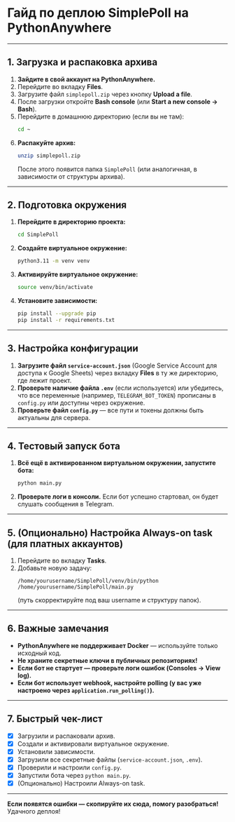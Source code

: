 # Гайд по деплою SimplePoll на PythonAnywhere

---

## 1. Загрузка и распаковка архива

1. **Зайдите в свой аккаунт на PythonAnywhere.**
2. Перейдите во вкладку **Files**.
3. Загрузите файл `simplepoll.zip` через кнопку **Upload a file**.
4. После загрузки откройте **Bash console** (или **Start a new console → Bash**).
5. Перейдите в домашнюю директорию (если вы не там):
   ```bash
   cd ~
   ```
6. **Распакуйте архив:**
   ```bash
   unzip simplepoll.zip
   ```
   После этого появится папка `SimplePoll` (или аналогичная, в зависимости от структуры архива).

---

## 2. Подготовка окружения

1. **Перейдите в директорию проекта:**
   ```bash
   cd SimplePoll
   ```
2. **Создайте виртуальное окружение:**
   ```bash
   python3.11 -m venv venv
   ```
3. **Активируйте виртуальное окружение:**
   ```bash
   source venv/bin/activate
   ```
4. **Установите зависимости:**
   ```bash
   pip install --upgrade pip
   pip install -r requirements.txt
   ```

---

## 3. Настройка конфигурации

1. **Загрузите файл `service-account.json`** (Google Service Account для доступа к Google Sheets) через вкладку **Files** в ту же директорию, где лежит проект.
2. **Проверьте наличие файла `.env`** (если используется) или убедитесь, что все переменные (например, `TELEGRAM_BOT_TOKEN`) прописаны в `config.py` или доступны через окружение.
3. **Проверьте файл `config.py`** — все пути и токены должны быть актуальны для сервера.

---

## 4. Тестовый запуск бота

1. **Всё ещё в активированном виртуальном окружении, запустите бота:**
   ```bash
   python main.py
   ```
2. **Проверьте логи в консоли.** Если бот успешно стартовал, он будет слушать сообщения в Telegram.

---

## 5. (Опционально) Настройка Always-on task (для платных аккаунтов)

1. Перейдите во вкладку **Tasks**.
2. Добавьте новую задачу:
   ```
   /home/yourusername/SimplePoll/venv/bin/python /home/yourusername/SimplePoll/main.py
   ```
   (путь скорректируйте под ваш username и структуру папок).

---

## 6. Важные замечания

- **PythonAnywhere не поддерживает Docker** — используйте только исходный код.
- **Не храните секретные ключи в публичных репозиториях!**
- **Если бот не стартует — проверьте логи ошибок (Consoles → View log).**
- **Если бот использует webhook, настройте polling (у вас уже настроено через `application.run_polling()`).**

---

## 7. Быстрый чек-лист

- [x] Загрузили и распаковали архив.
- [x] Создали и активировали виртуальное окружение.
- [x] Установили зависимости.
- [x] Загрузили все секретные файлы (`service-account.json`, `.env`).
- [x] Проверили и настроили `config.py`.
- [x] Запустили бота через `python main.py`.
- [x] (Опционально) Настроили Always-on task.

---

**Если появятся ошибки — скопируйте их сюда, помогу разобраться!**
Удачного деплоя! 